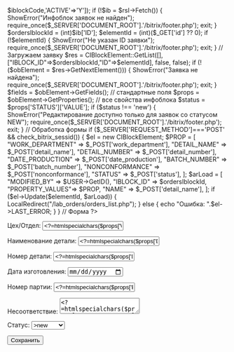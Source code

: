 <?php
require_once($_SERVER['DOCUMENT_ROOT'].'/bitrix/header.php');
use Bitrix\Main\Loader;

global $USER;

Loader::includeModule('iblock');

$iblockCode = 'lab_orders';
$rsI = CIBlock::GetList([], ['CODE'=>$iblockCode,'ACTIVE'=>'Y']);
if (!$ib = $rsI->Fetch()) {
    ShowError("Инфоблок заявок не найден");
    require_once($_SERVER['DOCUMENT_ROOT'].'/bitrix/footer.php');
    exit;
}
$ordersIblockId = (int)$ib['ID'];

$elementId = (int)($_GET['id'] ?? 0);
if (!$elementId) {
    ShowError("Не указан ID заявки");
    require_once($_SERVER['DOCUMENT_ROOT'].'/bitrix/footer.php');
    exit;
}

// Загружаем заявку
$res = CIBlockElement::GetList([], ["IBLOCK_ID"=>$ordersIblockId,"ID"=>$elementId], false, false);
if (!($obElement = $res->GetNextElement())) {
    ShowError("Заявка не найдена");
    require_once($_SERVER['DOCUMENT_ROOT'].'/bitrix/footer.php');
    exit;
}

$fields = $obElement->GetFields();     // стандартные поля
$props  = $obElement->GetProperties(); // все свойства инфоблока

$status = $props['STATUS']['VALUE'];
if ($status !== 'new') {
    ShowError("Редактирование доступно только для заявок со статусом NEW");
    require_once($_SERVER['DOCUMENT_ROOT'].'/bitrix/footer.php');
    exit;
}

// Обработка формы
if ($_SERVER['REQUEST_METHOD']==='POST' && check_bitrix_sessid()) {
    $el = new CIBlockElement;

    $PROP = [
        "WORK_DEPARTMENT"   => $_POST['work_department'],
        "DETAIL_NAME"       => $_POST['detail_name'],
        "DETAIL_NUMBER"     => $_POST['detail_number'],
        "DATE_PRODUCTION"   => $_POST['date_production'],
        "BATCH_NUMBER"      => $_POST['batch_number'],
        "NONCONFORMANCE"    => $_POST['nonconformance'],
        "STATUS"            => $_POST['status'],
    ];

    $arLoad = [
        "MODIFIED_BY"    => $USER->GetID(),
        "IBLOCK_ID"      => $ordersIblockId,
        "PROPERTY_VALUES"=> $PROP,
        "NAME"           => $_POST['detail_name'], 
    ];

    if ($el->Update($elementId, $arLoad)) {
        LocalRedirect("/lab_orders/orders_list.php");
    } else {
        echo "Ошибка: ".$el->LAST_ERROR;
    }
}

// Форма
?>
<form method="POST">
    <?= bitrix_sessid_post() ?>
    <p>Цех/Отдел: <input type="text" name="work_department" value="<?=htmlspecialchars($props['WORK_DEPARTMENT']['VALUE'])?>"></p>
    <p>Наименование детали: <input type="text" name="detail_name" value="<?=htmlspecialchars($props['DETAIL_NAME']['VALUE'])?>"></p>
    <p>Номер детали: <input type="text" name="detail_number" value="<?=htmlspecialchars($props['DETAIL_NUMBER']['VALUE'])?>"></p>
    <p>Дата изготовления: <input type="date" name="date_production" value="<?=htmlspecialchars($props['DATE_PRODUCTION']['VALUE'])?>"></p>
    <p>Номер партии: <input type="text" name="batch_number" value="<?=htmlspecialchars($props['BATCH_NUMBER']['VALUE'])?>"></p>
    <p>Несоответствие: <textarea name="nonconformance"><?=htmlspecialchars($props['NONCONFORMANCE']['VALUE'])?></textarea></p>
    <p>Статус: 
        <select name="status">
            <option value="new" <?=($status=="new"?"selected":"")?>>new</option>
            <option value="in_work" <?=($status=="in_work"?"selected":"")?>>in_work</option>
            <option value="done" <?=($status=="done"?"selected":"")?>>done</option>
        </select>
    </p>
    <p><button type="submit">Сохранить</button></p>
</form>

<?php
require_once($_SERVER['DOCUMENT_ROOT'].'/bitrix/footer.php');
